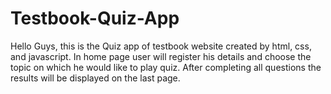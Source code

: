 # Testbook-Quiz-App
Hello Guys, this is the Quiz app of testbook website created by html, css, and javascript.
In home page user will register his details and choose the topic on which he would like to play quiz.
After completing all questions the results will be displayed on the last page.
